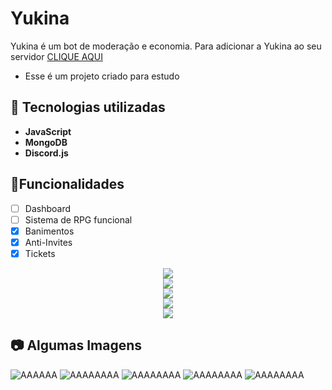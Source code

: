 

# Yukina
Yukina é um bot de moderação e economia.
Para adicionar a Yukina ao seu servidor [CLIQUE AQUI](https://discord.com/oauth2/authorize?client_id=599398298096500747&scope=bot&permissions=8)
- Esse é um projeto criado para estudo
 
## 📡 Tecnologias utilizadas
- **JavaScript**
- **MongoDB**
- **Discord.js**

## 🔰Funcionalidades
 - [ ] Dashboard
 - [ ] Sistema de RPG funcional
 - [x] Banimentos
 - [x] Anti-Invites
 - [x] Tickets

<div align="center">
  <img src="https://cdn.discordapp.com/attachments/926112877776089128/927422296459718696/unknown.png"/><br>
  <img src="https://cdn.discordapp.com/attachments/926112877776089128/927422522570440774/unknown.png"/><br>
  <img src="https://cdn.discordapp.com/attachments/915123231885758515/927422676316864622/unknown.png"/><br>
  <img src="https://cdn.discordapp.com/attachments/915123231885758515/927422900586303488/unknown.png"/><br>
  <img src="https://cdn.discordapp.com/attachments/915123231885758515/927422844223258624/unknown.png"/>
</div>

## 📷 Algumas Imagens
![AAAAAA](https://cdn.discordapp.com/attachments/926112877776089128/927422296459718696/unknown.png)
![AAAAAAAA](https://cdn.discordapp.com/attachments/926112877776089128/927422522570440774/unknown.png)
![AAAAAAAA](https://cdn.discordapp.com/attachments/915123231885758515/927422676316864622/unknown.png)
![AAAAAAAA](https://cdn.discordapp.com/attachments/915123231885758515/927422900586303488/unknown.png)
![AAAAAAAA](https://cdn.discordapp.com/attachments/915123231885758515/927422844223258624/unknown.png)
